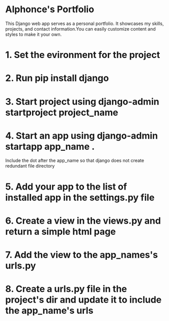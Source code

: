 # Alphonce's Portfolio

This Django web app serves as a personal portfolio. It showcases my skills, projects, and contact information.You can easily customize content and styles to make it your own.

# 1. Set the evironment for the project
# 2. Run pip install django
# 3. Start project using django-admin startproject project_name
# 4. Start an app using django-admin startapp app_name . 
Include the dot after the app_name so that django does not create redundant file directory
# 5. Add your app to the list of installed app in the settings.py file
# 6. Create a view in the views.py and return a simple html page
# 7. Add the view to the app_names's urls.py
# 8. Create a urls.py file in the project's dir and update it to include the app_name's urls

